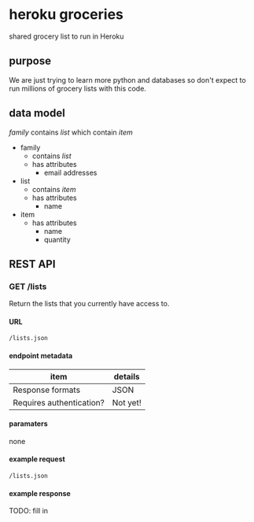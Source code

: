 # heroku groceries

shared grocery list to run in Heroku

## purpose

We are just trying to learn more python and databases so 
don't expect to run millions of grocery lists with this code.

## data model

*family* contains *list* which contain *item*

* family
  * contains *list*
  * has attributes
    * email addresses
* list
  * contains *item*
  * has attributes
    * name
* item
  * has attributes
    * name
    * quantity

## REST API 

### GET /lists

Return the lists that you currently have access to.

#### URL

`/lists.json`

#### endpoint metadata

| item | details |
| ------- | ------- |
| Response formats | JSON |
| Requires authentication? | Not yet! |

#### paramaters

none

#### example request

`/lists.json`

#### example response

TODO: fill in

